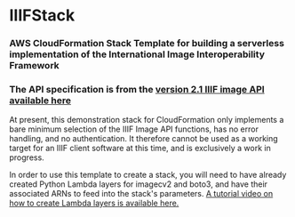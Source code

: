 # IIIFStack
### AWS CloudFormation Stack Template for building a serverless implementation of the International Image Interoperability Framework
### The API specification is from the [version 2.1 IIIF image API available here](https://iiif.io/api/image/2.1/)

At present, this demonstration stack for CloudFormation only implements a bare minimum selection of the IIIF Image API functions, has no error handling, and no authentication.  It therefore cannot be used as a working target for an IIIF client software at this time, and is exclusively a work in progress.

In order to use this template to create a stack, you will need to have already created Python Lambda layers for imagecv2 and boto3, and have their associated ARNs to feed into the stack's parameters.  [A tutorial video on how to create Lambda layers is available here.](https://www.youtube.com/watch?v=FQBT8vVRkAg)
